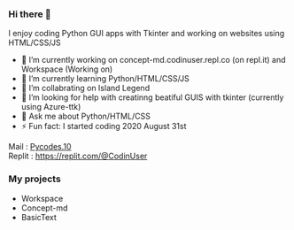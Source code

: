 ### Hi there 👋
I enjoy coding Python GUI apps with Tkinter and working on websites using HTML/CSS/JS

- 🔭 I’m currently working on concept-md.codinuser.repl.co (on repl.it) and Workspace (Working on)
- 🌱 I’m currently learning Python/HTML/CSS/JS
- 👯 I’m collabrating on Island Legend
- 🤔 I’m looking for help with creatinng beatiful GUIS with tkinter (currently using Azure-ttk)
- 💬 Ask me about Python/HTML/CSS
- ⚡ Fun fact: I started coding 2020 August 31st

Mail : [Pycodes.10](mailto:pycodes.10@gmail.com)<br>
Replit : https://replit.com/@CodinUser

### My projects
- Workspace
- Concept-md
- BasicText
